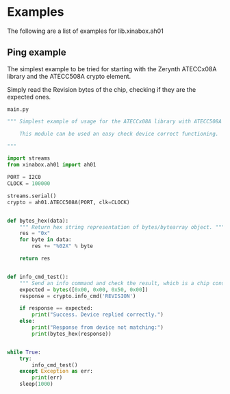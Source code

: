 # Examples

The following are a list of examples for lib.xinabox.ah01

## Ping example


The simplest example to be tried for starting with the Zerynth ATECCx08A library and the ATECC508A crypto element.

Simply read the Revision bytes of the chip, checking if they are the expected ones.



```main.py```

```python
""" Simplest example of usage for the ATECCx08A library with ATECC508A crypto element.

    This module can be used an easy check device correct functioning.

"""

import streams
from xinabox.ah01 import ah01

PORT = I2C0
CLOCK = 100000

streams.serial()
crypto = ah01.ATECC508A(PORT, clk=CLOCK)


def bytes_hex(data):
    """ Return hex string representation of bytes/bytearray object. """
    res = "0x"
    for byte in data:
        res += "%02X" % byte

    return res


def info_cmd_test():
    """ Send an info command and check the result, which is a chip constant. """
    expected = bytes([0x00, 0x00, 0x50, 0x00])
    response = crypto.info_cmd('REVISION')

    if response == expected:
        print("Success. Device replied correctly.")
    else:
        print("Response from device not matching:")
        print(bytes_hex(response))


while True:
    try:
        info_cmd_test()
    except Exception as err:
        print(err)
    sleep(1000)

```
